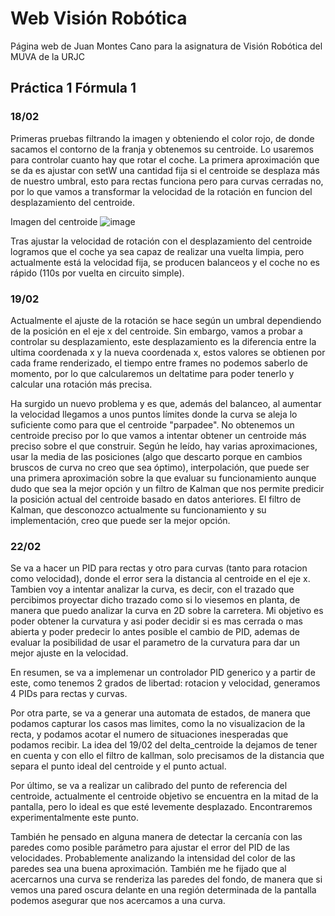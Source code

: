 # Web Visión Robótica 

Página web de Juan Montes Cano para la asignatura de Visión Robótica del MUVA de la URJC

## Práctica 1 Fórmula 1

### 18/02

Primeras pruebas filtrando la imagen y obteniendo el color rojo, de donde sacamos el contorno de la franja y obtenemos su centroide. Lo usaremos para controlar cuanto hay que rotar el coche. La primera aproximación que se da es ajustar con setW una cantidad fija si el centroide se desplaza más de nuestro umbral, esto para rectas funciona pero para curvas cerradas no, por lo que vamos a transformar la velocidad de la rotación en funcion del desplazamiento del centroide.

Imagen del centroide
![image](https://github.com/m4r4d0n4/m4r4d0n4.github.io/assets/58432330/6176f941-5035-42a4-9ad6-c0a94a912d0a)

Tras ajustar la velocidad de rotación con el desplazamiento del centroide logramos que el coche ya sea capaz de realizar una vuelta limpia, pero actualmente está la velocidad fija, se producen balanceos y el coche no es rápido (110s por vuelta en circuito simple).

### 19/02 

Actualmente el ajuste de la rotación se hace según un umbral dependiendo de la posición en el eje x del centroide. Sin embargo, vamos a probar a controlar su desplazamiento, este desplazamiento es la diferencia entre la ultima coordenada x y la nueva coordenada x, estos valores se obtienen por cada frame renderizado, el tiempo entre frames no podemos saberlo de momento, por lo que calcularemos un deltatime para poder tenerlo y calcular una rotación más precisa.

Ha surgido un nuevo problema y es que, además del balanceo, al aumentar la velocidad llegamos a unos puntos límites donde la curva se aleja lo suficiente como para que el centroide "parpadee". No obtenemos un centroide preciso por lo que vamos a intentar obtener un centroide más preciso sobre el que construir. Según he leído, hay varias aproximaciones, usar la media de las posiciones (algo que descarto porque en cambios bruscos de curva no creo que sea óptimo), interpolación, que puede ser una primera aproximación sobre la que evaluar su funcionamiento aunque dudo que sea la mejor opción y un filtro de Kalman que nos permite predicir la posición actual del centroide basado en datos anteriores. El filtro de Kalman, que desconozco actualmente su funcionamiento y su implementación, creo que puede ser la mejor opción.

### 22/02

Se va a hacer un PID para rectas y otro para curvas (tanto para rotacion como velocidad), donde el error sera la distancia al centroide en el eje x. Tambien voy a intentar analizar la curva, es decir, con el trazado que percibimos proyectar dicho trazado como si lo viesemos en planta, de manera que puedo analizar la curva en 2D sobre la carretera. Mi objetivo es poder obtener la curvatura y asi poder decidir si es mas cerrada o mas abierta y poder predecir lo antes posible el cambio de PID, ademas de evaluar la posibilidad de usar el parametro de la curvatura para dar un mejor ajuste en la velocidad. 

En resumen, se va a implemenar un controlador PID generico y a partir de este, como tenemos 2 grados de libertad: rotacion y velocidad, generamos 4 PIDs para rectas y curvas.

Por otra parte, se va a generar una automata de estados, de manera que podamos capturar los casos mas limites, como la no visualizacion de la recta, y podamos acotar el numero de situaciones inesperadas que podamos recibir. La idea del 19/02 del delta_centroide la dejamos de tener en cuenta y con ello el filtro de kallman, solo precisamos de la distancia que separa el punto ideal del centroide y el punto actual.

Por último, se va a realizar un calibrado del punto de referencia del centroide, actualmente el centroide objetivo se encuentra en la mitad de la pantalla, pero lo ideal es que esté levemente desplazado. Encontraremos experimentalmente este punto.

También he pensado en alguna manera de detectar la cercanía con las paredes como posible parámetro para ajustar el error del PID de las velocidades. Probablemente analizando la intensidad del color de las paredes sea una buena aproximación. También me he fijado que al acercarnos una curva se renderiza las paredes del fondo, de manera que si vemos una pared oscura delante en una región determinada de la pantalla podemos asegurar que nos acercamos a una curva.

